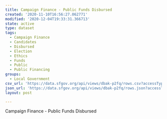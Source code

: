 ```yaml
---
title: Campaign Finance - Public Funds Disbursed
created: '2020-11-10T16:56:27.062771'
modified: '2020-12-04T19:33:31.366713'
state: active
type: dataset
tags:
  - Campaign Finance
  - Candidates
  - Disbursed
  - Election
  - Ethics
  - Funds
  - Public
  - Public Financing
groups:
  - Local Government
csv_url: 'https://data.sfgov.org/api/views/dbak-p2fq/rows.csv?accessType=DOWNLOAD'
json_url: 'https://data.sfgov.org/api/views/dbak-p2fq/rows.json?accessType=DOWNLOAD'
layout: post

---
```

Campaign Finance - Public Funds Disbursed
